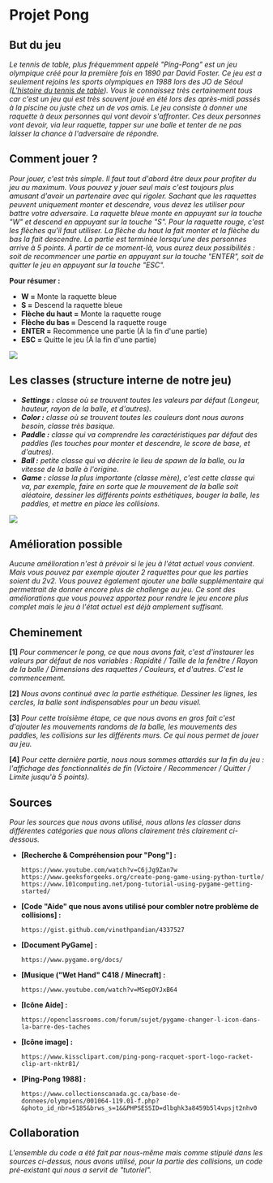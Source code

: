 # Projet Pong

## But du jeu
*Le tennis de table, plus fréquemment appelé "Ping-Pong" est un jeu olympique créé pour la première fois en 1890 par David Foster. Ce jeu est a seulement rejoins les sports olympiques en 1988 lors des JO de Séoul ([L'histoire du tennis de table](https://fr.cornilleau.com/content/55-lhistoire-du-tennis-de-table)). Vous le connaissez très certainement tous car c'est un jeu qui est très souvent joué en été lors des après-midi passés à la piscine ou juste chez un de vos amis. Le jeu consiste à donner une raquette à deux personnes qui vont devoir s'affronter. Ces deux personnes vont devoir, via leur raquette, tapper sur une balle et tenter de ne pas laisser la chance à l'adversaire de répondre.*

## Comment jouer ?
*Pour jouer, c'est très simple. Il faut tout d'abord être deux pour profiter du jeu au maximum. Vous pouvez y jouer seul mais c'est toujours plus amusant d'avoir un partenaire avec qui rigoler. Sachant que les raquettes peuvent uniquement monter et descendre, vous devez les utiliser pour battre votre adversaire. La raquette bleue monte en appuyant sur la touche "W" et descend en appuyant sur la touche "S". Pour la raquette rouge, c'est les flèches qu'il faut utiliser. La flèche du haut la fait monter et la flèche du bas la fait descendre. La partie est terminée lorsqu'une des personnes arrive à 5 points. À partir de ce moment-là, vous aurez deux possibilités : soit de recommencer une partie en appuyant sur la touche "ENTER", soit de quitter le jeu en appuyant sur la touche "ESC".*

**Pour résumer :**

* **W =** Monte la raquette bleue
* **S =** Descend la raquette bleue
* **Flèche du haut =** Monte la raquette rouge
* **Flèche du bas =** Descend la raquette rouge
* **ENTER =** Recommence une partie (À la fin d'une partie)
* **ESC =** Quitte le jeu (À la fin d'une partie)
  
![](resources/images/apercu.png)

## Les classes (structure interne de notre jeu)
* ***Settings :*** *classe où se trouvent toutes les valeurs par défaut (Longeur, hauteur, rayon de la balle, et d'autres).*
* ***Color :*** *classe où se trouvent toutes les couleurs dont nous aurons besoin, classe très basique.*
* ***Paddle :*** *classe qui va comprendre les caractéristiques par défaut des paddles (les touches pour monter et descendre, le score de base, et d'autres).*
* ***Ball :*** *petite classe qui va décrire le lieu de spawn de la balle, ou la vitesse de la balle à l'origine.*
* ***Game :*** *classe la plus importante (classe mère), c'est cette classe qui va, par exemple, faire en sorte que le mouvement de la balle soit aléatoire, dessiner les différents points esthétiques, bouger la balle, les paddles, et mettre en place les collisions.*

![](resources/images/diag.png)

## Amélioration possible
*Aucune amélioration n'est à prévoir si le jeu à l'état actuel vous convient. Mais vous pouvez par exemple ajouter 2 raquettes pour que les parties soient du 2v2. Vous pouvez également ajouter une balle supplémentaire qui permettrait de donner encore plus de challenge au jeu. Ce sont des améliorations que vous pouvez apportez pour rendre le jeu encore plus complet mais le jeu à l'état actuel est déjà amplement suffisant.*

## Cheminement
**[1]** *Pour commencer le pong, ce que nous avons fait, c'est d'instaurer les valeurs par défaut de nos variables : Rapidité / Taille de la fenêtre / Rayon de la balle / Dimensions des raquettes / Couleurs, et d'autres. C'est le commencement.*

**[2]** *Nous avons continué avec la partie esthétique. Dessiner les lignes, les cercles, la balle sont indispensables pour un beau visuel.* 

**[3]** *Pour cette troisième étape, ce que nous avons en gros fait c'est d'ajouter les mouvements randoms de la balle, les mouvements des paddles, les collisions sur les différents murs. Ce qui nous permet de jouer au jeu.*

**[4]** *Pour cette dernière partie, nous nous sommes attardés sur la fin du jeu : l'affichage des fonctionnalités de fin (Victoire / Recommencer / Quitter / Limite jusqu'à 5 points).*

## Sources 
*Pour les sources que nous avons utilisé, nous allons les classer dans différentes catégories que nous allons clairement très clairement ci-dessous.*

* **[Recherche & Compréhension pour "Pong"] :**

      https://www.youtube.com/watch?v=C6jJg9Zan7w
      https://www.geeksforgeeks.org/create-pong-game-using-python-turtle/
      https://www.101computing.net/pong-tutorial-using-pygame-getting-started/
      
* **[Code "Aide" que nous avons utilisé pour combler notre problème de collisions] :**

      https://gist.github.com/vinothpandian/4337527 
  
* **[Document PyGame] :**

      https://www.pygame.org/docs/

* **[Musique ("Wet Hand" C418 / Minecraft] :**

      https://www.youtube.com/watch?v=MSepOYJxB64

* **[Icône Aide] :**

      https://openclassrooms.com/forum/sujet/pygame-changer-l-icon-dans-la-barre-des-taches
      
* **[Icône image] :**

      https://www.kissclipart.com/ping-pong-racquet-sport-logo-racket-clip-art-nktr81/

* **[Ping-Pong 1988] :**

      https://www.collectionscanada.gc.ca/base-de-donnees/olympiens/001064-119.01-f.php?&photo_id_nbr=5185&brws_s=1&&PHPSESSID=dlbghk3a8459b5l4vpsjt2nhv0

## Collaboration
*L'ensemble du code a été fait par nous-même mais comme stipulé dans les sources ci-dessus, nous avons utilisé, pour la partie des collisions, un code pré-existant qui nous a servit de "tutoriel".*
